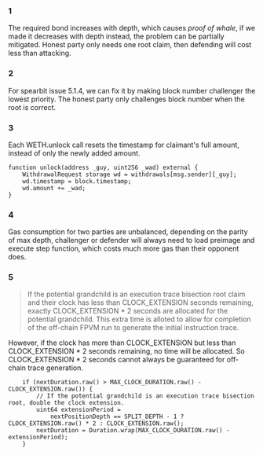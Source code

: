 ### 1
The required bond increases with depth, which causes *proof of whale*, if we made it decreases with depth instead, the problem can be partially mitigated. Honest party only needs one root claim, then defending will cost less than attacking.

### 2
For spearbit issue 5.1.4, we can fix it by making block number challenger the lowest priority. The honest party only challenges block number when the root is correct.

### 3
Each WETH.unlock call resets the timestamp for claimant's full amount, instead of only the newly added amount.

    function unlock(address _guy, uint256 _wad) external {
        WithdrawalRequest storage wd = withdrawals[msg.sender][_guy];
        wd.timestamp = block.timestamp;
        wd.amount += _wad;
    }

### 4
Gas consumption for two parties are unbalanced, depending on the parity of max depth, challenger or defender will always need to load preimage and execute step function, which costs much more gas than their opponent does.

### 5
>If the potential grandchild is an execution trace bisection root claim and their clock has less than CLOCK_EXTENSION seconds remaining, exactly CLOCK_EXTENSION * 2 seconds are allocated for the potential grandchild. This extra time is alloted to allow for completion of the off-chain FPVM run to generate the initial instruction trace.

However, if the clock has more than CLOCK_EXTENSION but less than CLOCK_EXTENSION * 2 seconds remaining, no time will be allocated. So CLOCK_EXTENSION * 2 seconds cannot always be guaranteed for off-chain trace generation.

        if (nextDuration.raw() > MAX_CLOCK_DURATION.raw() - CLOCK_EXTENSION.raw()) {
            // If the potential grandchild is an execution trace bisection root, double the clock extension.
            uint64 extensionPeriod =
                nextPositionDepth == SPLIT_DEPTH - 1 ? CLOCK_EXTENSION.raw() * 2 : CLOCK_EXTENSION.raw();
            nextDuration = Duration.wrap(MAX_CLOCK_DURATION.raw() - extensionPeriod);
        }